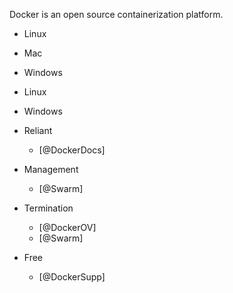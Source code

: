 
Docker is an open source containerization platform.


- Linux

- Mac

- Windows



- Linux



- Windows





















- Reliant 













    - [@DockerDocs]
- Management
    - [@Swarm]
- Termination
    - [@DockerOV]
    - [@Swarm]






- Free
    - [@DockerSupp]






